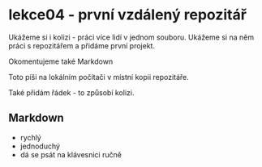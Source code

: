 # lekce04 - první vzdálený repozitář

Ukážeme si i kolizi - práci více lidí v jednom souboru.
Ukážeme si na něm práci s repozitářem a přidáme první projekt.

Okomentujeme také Markdown

Toto píši na lokálním počítači v místní kopii repozitáře.

Také přidám řádek - to způsobí kolizi.

## Markdown
- rychlý
- jednoduchý
- dá se psát na klávesnici ručně
